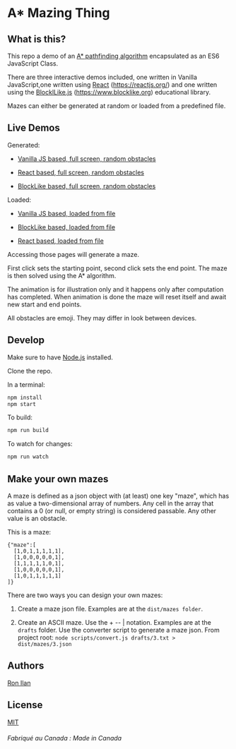 # A* Mazing Thing

## What is this?

This repo a demo of an [A* pathfinding algorithm](https://en.wikipedia.org/wiki/A*_search_algorithm) encapsulated as an ES6 JavaScript Class.

There are three interactive demos included, one written in Vanilla JavaScript,one written using [React](https://reactjs.org/) (https://reactjs.org/) and one written using the [BlocklLike.js](https://github.com/ronilan/BlockLike) (https://www.blocklike.org) educational library.

Mazes can either be generated at random or loaded from a predefined file.

## Live Demos
Generated:

- [Vanilla JS based, full screen, random obstacles](https://www.ronilan.com/a-mazing-thing/vanilla.html)

- [React based, full screen, random obstacles](https://www.ronilan.com/a-mazing-thing/react.html)

- [BlockLike based, full screen, random obstacles](https://www.ronilan.com/a-mazing-thing/blocklike.html)

Loaded:

- [Vanilla JS based, loaded from file](https://www.ronilan.com/a-mazing-thing/vanilla.html#1)

- [BlockLike based, loaded from file](https://www.ronilan.com/a-mazing-thing/blocklike.html#2)

- [React based, loaded from file](https://www.ronilan.com/a-mazing-thing/vanilla.html#3)
 
Accessing those pages will generate a maze. 

First click sets the starting point, second click sets the end point. The maze is then solved using the A* algorithm. 

The animation is for illustration only and it happens only after computation has completed. When animation is done the maze will reset itself and await new start and end points.

All obstacles are emoji. They may differ in look between devices.

## Develop

Make sure to have [Node.js](https://nodejs.org) installed.

Clone the repo.

In a terminal:

```sh
npm install
npm start
```
To build:
```sh
npm run build
```
To watch for changes:
```sh
npm run watch
```

## Make your own mazes

A maze is defined as a json object with (at least) one key "maze", which has as value a two-dimensional array of numbers. Any cell in the array that contains a 0 (or null, or empty string) is considered passable. Any other value is an obstacle.

This is a maze:
```
{"maze":[
  [1,0,1,1,1,1,1],
  [1,0,0,0,0,0,1],
  [1,1,1,1,1,0,1],
  [1,0,0,0,0,0,1],
  [1,0,1,1,1,1,1]
]}
```

There are two ways you can design your own mazes:

1. Create a maze json file. Examples are at the ```dist/mazes folder```.

2. Create an ASCII maze. Use the + -- | notation. Examples are at the ```drafts``` folder. Use the converter script to generate a maze json. From project root: ```node scripts/convert.js drafts/3.txt > dist/mazes/3.json```

## Authors

[Ron Ilan](https://www.ronilan.com)

## License
[MIT](https://en.wikipedia.org/wiki/MIT_License)

###### Fabriqué au Canada : Made in Canada